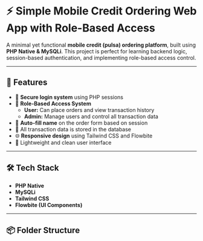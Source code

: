 # ⚡ Simple Mobile Credit Ordering Web App with Role-Based Access

A minimal yet functional **mobile credit (pulsa) ordering platform**, built using **PHP Native & MySQLi**. This project is perfect for learning backend logic, session-based authentication, and implementing role-based access control.

---

## 🚀 Features

- 🔐 **Secure login system** using PHP sessions
- 👥 **Role-Based Access System**
  - **User:** Can place orders and view transaction history
  - **Admin:** Manage users and control all transaction data
- 🧾 **Auto-fill name** on the order form based on session
- 💾 All transaction data is stored in the database
- 🌐 **Responsive design** using Tailwind CSS and Flowbite
- 🧼 Lightweight and clean user interface

---

## 🛠 Tech Stack

- **PHP Native**
- **MySQLi**
- **Tailwind CSS**
- **Flowbite (UI Components)**

---

## 📦 Folder Structure

